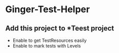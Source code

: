 # Ginger-Test-Helper
## Add this project to *Teest project

- Enable to get TestResources easily
- Enable to mark tests with Levels
